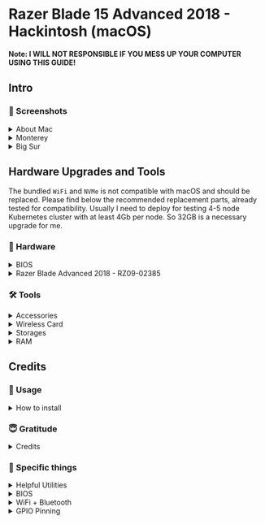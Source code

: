 # Razer Blade 15 Advanced 2018 - Hackintosh (macOS)

**Note: I WILL NOT RESPONSIBLE IF YOU MESS UP YOUR COMPUTER USING THIS GUIDE!**

## Intro

### 📸 Screenshots

<details>
<summary>About Mac</summary>

![About this Mac](_images/AboutMac.png)

<details>
<summary>Extra~ About Big Sur</summary>

![AboutMonterey](_images/AboutBigSur.png)

</details>
</details>

<details>
<summary>Monterey</summary>

<br>

![Monterey](_images/Monterey.png)

</details>
<details>
<summary>Big Sur</summary>

<br>

![Big Sur](_images/BigSur.png)

</details>

## Hardware Upgrades and Tools

The bundled `WiFi` and `NVMe` is not compatible with macOS and should be replaced. Please find below the recommended replacement parts, already tested for compatibility. Usually I need to deploy for testing 4-5 node Kubernetes cluster with at least 4Gb per node. So 32GB is a necessary upgrade for me.

### 📃 Hardware

<details>
<summary>BIOS</summary>

**This BIOS is actual only for Razer Blade 15 Advanced (2018)**

|               | Version          |
| ------------: | :--------------- |
|    `OpenCore` | 0.6.4 (RELEASE)  |
|    `Catalina` | 10.15.7 (19H114) |
|             - | -                |
|    `OpenCore` | 0.7.5 (DEBUG)    |
|     `Big Sur` | 11.7.1 (20G918)  |
|    `Monterey` | 12.6.1 (21G217)  |
|             - | -                |
|    `OpenCore` | 0.9.0 (RELEASE)  |
|     `Ventura` | 13.2.1 (22D68)   |
| `System BIOS` | 1.08             |
|       `EC FW` | 1.02             |
|      `MCU FW` | 1.00.00.00       |

</details>
<details>
<summary>Razer Blade Advanced 2018 - RZ09-02385</summary>

<br>

|                  | Specifications                                                                  | macOS 13 Ventura Compatibility                                                                                                                                                                                                                      |
| ---------------: | :------------------------------------------------------------------------------ | :-------------------------------------------------------------------------------------------------------------------------------------------------------------------------------------------------------------------------------------------------- |
|        `Chipset` | Mobile Intel HM370                                                              | No issues                                                                                                                                                                                                                                           |
|            `CPU` | Intel Core i7-8750H processor, 6 Cores / 12 Threads, 2.2GHz / 4.1GHz, 9MB Cache | No issues                                                                                                                                                                                                                                           |
|         `Memory` | 16GB dual-channel DDR4-2667MHz, up to 32GB                                      | No issues                                                                                                                                                                                                                                           |
|            `GPU` | Intel UHD Graphics 630                                                          | No issues                                                                                                                                                                                                                                           |
|           `dGPU` | Nvidia 1060 Max-Q (6GB GDDR5 VRAM)                                              | Nvidia Drivers absent for Catalina. ACPI should be patched to disable dGPU                                                                                                                                                                          |
|        `Storage` | Samsung SM961 256GB NVMe M.2                                                    | No issues                                                                                                                                                                                                                                           |
|         `Screen` | 15.6" Full HD 60Hz, 1920 x 1080 IPS                                             | No issues                                                                                                                                                                                                                                           |
|         `Webcam` | Windows Hello built-in IR HD webcam (1MP / 720P)                                | No issues. Windows Hello is not supported in macOS                                                                                                                                                                                                  |
|           `WiFi` | Intel Wireless-AC 9560NGW                                                       | No issues, using [itlwm.kext](https://github.com/OpenIntelWireless/itlwm/releases) and [Heliport](https://github.com/OpenIntelWireless/HeliPort/releases). I've replaced with DW1820A (BCM94350)                                                    |
| `Input & Output` | USB 3.1 Gen 1 (USB-A) x3                                                        | No issues                                                                                                                                                                                                                                           |
|                - | Thunderbolt 3 (USB-C)                                                           | No issues                                                                                                                                                                                                                                           |
|                - | HDMI 2.0B                                                                       | HDMI connected directly to Nvidia GPU and will not work in macOS                                                                                                                                                                                    |
|                - | Mini DisplayPort 1.4                                                            | Mini DisplayPort connected directly to Nvidia GPU and will not work in macOS                                                                                                                                                                        |
|     `Soundboard` | Realtek ALC298                                                                  | No issues. ACPI patch should be added to solve sleep issue                                                                                                                                                                                          |
|        `Battery` | 80Wh                                                                            | About 3-5h after proper Power Management configuration. ACPI should be patched to enable battery stats                                                                                                                                              |
|       `Keyboard` | Per-key RGB powered by Razer Chroma N-Key rollover backlit                      | No issues. Original Razer Chroma software absent for macOS. Many thanks to [BlvckBytes](https://github.com/BlvckBytes) for [MenuBar app](https://github.com/BlvckBytes/RazerControl/releases) to control Razer Blade keyboard and logo RGB lighting |
|       `Touchpad` | Precision Glass                                                                 | No issues. ACPI should be patched to enable trackpad                                                                                                                                                                                                |
|     `Dimensions` | 17.8mm x 235mm x 355mm                                                          | -                                                                                                                                                                                                                                                   |
|         `Weight` | 2.21 kg                                                                         | ACPI patches will not help with this.                                                                                                                                                                                                               |
|          `Power` | 230W power adapter                                                              | -                                                                                                                                                                                                                                                   |

</details>

### 🛠 Tools

<details>
<summary>Accessories</summary>

<br>

|                              Accessories | Description                                                      | Amazon URL                                                                                                                                                                                                                                                                                                                                              |
| ---------------------------------------: | :--------------------------------------------------------------- | :------------------------------------------------------------------------------------------------------------------------------------------------------------------------------------------------------------------------------------------------------------------------------------------------------------------------------------------------------ |
|                              `USB mouse` | Trackpad will be unavailable during macOS installation procedure | [Amazon](https://www.amazon.com/AmazonBasics-3-Button-Wired-Mouse-Black/dp/B005EJH6RW/ref=sr_1_3?keywords=amazon+basic+mouse&qid=1561714362&s=gateway&sr=8-3)                                                                                                                                                                                           |
| `USB storage` with at least 16GB storage | Installation USB media                                           | [Amazon](https://www.amazon.com/gp/product/B076GXJJRD/ref=ppx_yo_dt_b_asin_title_o03_s00?ie=UTF8&psc=1)                                                                                                                                                                                                                                                 |
|                   `USB-A to USB-C cable` | For USB ports detection procedure                                | [Amazon](https://www.amazon.com/AmazonBasics-Type-C-Gen1-Female-Adapter/dp/B01GGKYXVE/ref=pd_hpb_a2a_sims_6/130-2479265-2893400?_encoding=UTF8&pd_rd_i=B01GGKYYT0&pd_rd_r=54b9f737-919c-11e9-b9d7-6915ce2a8dc3&pd_rd_w=j9bw6&pd_rd_wg=IVvh1&pf_rd_p=bfc589eb-d865-496f-a10b-5e00902c2113&pf_rd_r=G68JVK6HBAFKEDA75MYY&refRID=G68JVK6HBAFKEDA75MYY&th=1) |

</details>
<details>
<summary>Wireless Card</summary>

<br>

|               WiFi Module | Description                                                                                       | eBay or AliExpress URL                                                                                                                      | Confirmation                                                                                                                |
| ------------------------: | :------------------------------------------------------------------------------------------------ | :------------------------------------------------------------------------------------------------------------------------------------------ | :-------------------------------------------------------------------------------------------------------------------------- |
|     `BCM94352Z (DW-1560)` | Recommended. 2 antennas. No issues. Additional kext's are required. Easily to find for \$24-60 on | [eBay](https://www.ebay.com/sch/i.html?_from=R40&_nkw=BCM94352Z+DW-1560&_sacat=0&rt=nc&LH_BIN=1)                                            | [community](https://osxlatitude.com/forums/topic/11138-inventory-of-supportedunsupported-wireless-cards-2-sierra-catalina/) |
| `BCM943602BAED (DW-1830)` | 3 antennas. RBA have only 2. Works out of the box. About \$60-120 on AliExpress                   | [AliExpress](https://www.aliexpress.com/wholesale?catId=0&initiative_id=SB_20190707194727&SearchText=BCM943602BAED+DW1830&switch_new_app=y) | [community](https://osxlatitude.com/forums/topic/11138-inventory-of-supportedunsupported-wireless-cards-2-sierra-catalina/) |

</details>
<details>
<summary>Storages</summary>

**Note: I do recommend to use at least 1TB NVMe for dual boot with Windows 10.**

|                        NVMe | 4k Support | Amazon URL                                                                                                                                                                                                                                                                                                                          | Confirmation                                                                                                                                                                                                                              |
| --------------------------: | :--------- | :---------------------------------------------------------------------------------------------------------------------------------------------------------------------------------------------------------------------------------------------------------------------------------------------------------------------------------- | :---------------------------------------------------------------------------------------------------------------------------------------------------------------------------------------------------------------------------------------- |
|      `Samsung EVO 970 NVMe` | NO         | [Amazon](https://www.amazon.com/gp/product/B07DB942BT/ref=ppx_yo_dt_b_asin_title_o02_s00?ie=UTF8&psc=1)                                                                                                                                                                                                                             | [community](https://www.tonymacx86.com)                                                                                                                                                                                                   |
|  `Samsung EVO 970 Pro NVMe` | NO         | [Amazon](https://www.amazon.com/Samsung-PCI-Express-Solid-State-V-NAND/dp/B07DFJ3YQR/ref=sr_1_4?keywords=Samsung+970+EVO+Pro&qid=1560233808&s=electronics&sr=1-4)                                                                                                                                                                   | [community](https://www.tonymacx86.com)                                                                                                                                                                                                   |
| `Samsung EVO 970 Plus NVMe` | NO         | [Amazon](https://www.amazon.com/Samsung-970-EVO-Plus-MZ-V7S1T0B/dp/B07MFZY2F2/ref=sr_1_3?keywords=Samsung+EVO+970+Plus+NVMe&qid=1561343834&s=gateway&sr=8-3)                                                                                                                                                                        | [Do the Samsung 970 Evo Plus drives work ? New Firmware Available for testing 5/20/19](https://www.tonymacx86.com/threads/do-the-samsung-970-evo-plus-drives-work-new-firmware-available-for-testing-5-20-19.270757/page-13#post-1959914) |
|       `Sabrent Rocket NVMe` | YES        | [Amazon](https://www.amazon.com/gp/product/B07LGF54XR/ref=ppx_yo_dt_b_asin_title_o00_s00?ie=UTF8&psc=1)                                                                                                                                                                                                                             | [stonevil](https://www.tonymacx86.com/members/stonevil.254235/)                                                                                                                                                                           |
|       `WD Black SN750 NVMe` | -          | [Amazon](https://www.amazon.com/BLACK-SN750-500GB-Internal-Gaming/dp/B07MQ468S8/ref=sxin_3_ac_d_rm?keywords=wd%2Bblack%2Bnvme&pd_rd_i=B07MH2P5ZD&pd_rd_r=0be71a8a-a79d-4ce3-ad47-102a5ee16a25&pd_rd_w=9ZCWD&pd_rd_wg=dlFxu&pf_rd_p=0bc35c17-1e0d-4808-b361-20ab11b00973&pf_rd_r=0CKT4MYE9A5QZ8AJYEVK&qid=1560233421&s=gateway&th=1) | [community](https://www.tonymacx86.com)                                                                                                                                                                                                   |
|         `HP EX900 M.2 NVMe` | -          | [Amazon](https://www.amazon.com/HP-EX900-Internal-Solid-5Xm46Aa/dp/B07MFBNMF1/ref=sr_1_3?keywords=HP+EX900+NVME+1TB+drive&qid=1561283379&s=gateway&sr=8-3)                                                                                                                                                                          | [konohasaint](https://www.tonymacx86.com/members/konohasaint.88998/)                                                                                                                                                                      |
|             `Samsung PM981` | NO         | Bundled with Razer Blade                                                                                                                                                                                                                                                                                                            | [suyukai](https://www.tonymacx86.com/members/suyukai.2249983/)                                                                                                                                                                            |

</details>
<details>
<summary>RAM</summary>

<br>

|                            Memory module | Modules size | Speed | CL   | Amazon                                                                                                               | Confirmation                                                                                                               |
| ---------------------------------------: | :----------- | :---- | :--- | :------------------------------------------------------------------------------------------------------------------- | :------------------------------------------------------------------------------------------------------------------------- |
|                `Ballistix Sport LT 32GB` | 2x16Gb       | 2666  | CL16 | [Amazon](https://www.amazon.com/gp/product/B06XRBS4Y5/ref=ppx_yo_dt_b_asin_title_o03_s00?ie=UTF8&psc=1)              | [stonevil](https://www.tonymacx86.com/members/stonevil.254235/)                                                            |
| `Kingston Technology HyperX Impact 32GB` | 2x16Gb       | 2666  | CL15 | [Amazon](https://www.amazon.com/dp/B01NAL3TYY/?coliid=I3Q9P4ZU9V435H&colid=1ZGSQH2G88154&psc=1&ref_=lv_ov_lig_dp_it) | [Razer Blade 15 Advanced RAM upgrade](https://www.reddit.com/r/razer/comments/c1c9wl/razer_blade_15_advanced_ram_upgrade/) |

</details>

## Credits

### 🔄 Usage

<details>
<summary>How to install</summary>

1. Use [stonevil's](https://github.com/stonevil/Razer_Blade_Advanced_early_2019_Hackintosh#bios-unlock) guide for modding BIOS

2. Fill the [SMBIOS](https://dortania.github.io/OpenCore-Desktop-Guide/post-install/iservices.html#generate-a-new-serial) section at PlatformInfo in config.plist file

3. Use [OpenCore Vanilla Laptop guide](https://dortania.github.io/OpenCore-Install-Guide) to doing config.plist and create Bootable USB

<details>
<summary>~Extra~</summary>

- Please create [USBMap](https://github.com/corpnewt/USBMap) or `USBPort.kext` (Use Hackintool to do this) after install for best USB plug experience

- Extra Method to Mapping USB Ports is using [USBToolBox](https://github.com/USBToolBox/kext) on Windows, the method is similar to [USBMap](https://github.com/corpnewt/USBMap) but you can mapping your USB Ports on Windows.

- Create [one-key cpufriend](https://github.com/stevezhengshiqi/one-key-cpufriend) if you often use battery, power-plug always is not recommended for best battery life

</details>

</details>

### 😇 Gratitude

<details>
<summary>Credits</summary>

- [Dortania](https://dortania.github.io/) - for Vanilla guides
- [Acidanthera](https://github.com/acidanthera) - for OpenCore and lots of kexts
- [RehabMan](https://github.com/RehabMan) - for ACPI patching guides
- [Stonevil](https://github.com/stonevil) - for BIOS mod and hardware suggestions

</details>

### 📩 Specific things

<details>
<summary>Helpful Utilities</summary>

- [MountEFI](https://github.com/corpnewt/MountEFI) - Help to mount /EFI folder
- [ProperTree](https://github.com/corpnewt/MountEFI) - The way to open and edit config.plist
- [USBToolBox](https://github.com/USBToolBox/kext) - Tool to Mapping USB Ports right on Windows
- [USBMap](https://github.com/corpnewt/USBMap) - Tool to make a USB Map
- [GenSMBIOS](https://github.com/corpnewt/GenSMBIOS) - Apple serial generator
- [Lilu-and-Friends](https://github.com/corpnewt/Lilu-and-Friends) - To update kexts

</details>
<details>
<summary>BIOS</summary>

You will have to change DVMT pre-alloc size to 64MB, and you can't do that via stock BIOS, please see how-to in here - [BIOS Unlock - stonevil](https://github.com/stonevil/Razer_Blade_Advanced_early_2019_Hackintosh#bios-unlock)

</details>
<details>
<summary>WiFi + Bluetooth</summary></summary>

You have to find out your WiFi Card to attach kexts to the EFI and config.plist

</details>
<details>
<summary>GPIO Pinning</summary></summary>

There are hotpatches & ssdts that might be specific for a particular laptop, I think trackpad GPIO pinning might be one of them, please check your pin number as per - [GPI0 Pinning](https://voodooi2c.github.io/#GPIO%20Pinning/GPIO%20Pinning), and modify SSDT-I2C if needed (currently pin number is set to 0x64 in there)

</details>
